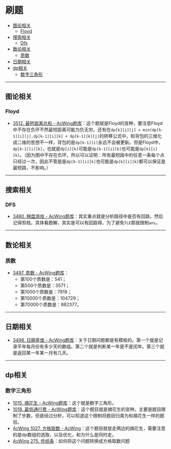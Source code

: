 # 刷题

* [图论相关](#图论相关)
  * [Floyd](#Floyd)
* [搜索相关](#搜索相关)
  * [Dfs](#Dfs)
* [数论相关](#数论相关)
  * [质数](#质数)
* [日期相关](#日期相关)
* [dp相关](#dp相关)
  * [数字三角形](#数字三角形)



---

## 图论相关

### Floyd

* [3512. 最短距离总和 - AcWing题库](https://www.acwing.com/problem/content/3515/)：这个题就是Floyd的变种，要注意Floyd中不存在负环不然最短距离可能为负无穷。还有在`dp[k][i][j] = min(dp[k-1][i][j],dp[k-1][i][k] + dp[k-1][k][j]`的转移公式中，和背包的三维化成二维的思想不一样，背包的是`dp[k-1][i]`永远不会被更新。但是Floyd中，`dp[k-1][i][k]`，也就是`dp[i][k]`可能是`dp[k-1][i][k]`也可能是`dp[k][i][k]`。（因为图中不存在负环，所以可以证明：所有最短路中的任意一条每个点只经过一次，因此不管是是`dp[k-1][i][k]`也可能是`dp[k][i][k]`都可以保证是最短路，不影响。）







---

## 搜索相关

### DFS

* [3480. 棋盘游戏 - AcWing题库](https://www.acwing.com/problem/content/description/3483/)：其实重点就是分析路径中是否有回路，然后记得剪枝。具体看题解，其实是可以有回路得，为了避免`TLE`那就限制`ans`。



---

## 数论相关

### 质数

* [3497. 质数 - AcWing题库](https://www.acwing.com/problem/content/3500/)：
  * 第100个质数是：541；
  * 第500个质数是：3571；
  * 第1000个质数是：7919；
  * 第10000个质数是：104729；
  * 第70000个质数是：882377。

---

## 日期相关

* [3498. 日期差值 - AcWing题库](https://www.acwing.com/problem/content/3501/)：关于日期问题都是有模板的。第一个就是记录平年每月份有多少天的数组。第二个就是判断某一年是不是闰年。第三个就是返回某一年某一月有几天。

---

## dp相关

### 数字三角形

* [1015. 摘花生 - AcWing题库](https://www.acwing.com/problem/content/1017/)：这个就是数字三角形。
* [1018. 最低通行费 - AcWing题库](https://www.acwing.com/problem/content/1020/)：这个题目就是摘花生的变种，主要是题目限制了步数，但是经过分析，可以知道这个限制将题目归类为和摘花生一样的题目。
* [AcWing 1027. 方格取数 - AcWing](https://www.acwing.com/activity/content/problem/content/1258/)：这个题目就是走两边的摘花生，需要注意的是dp数组的选取，以及优化，和为什么是同时走。
* [AcWing 275. 传纸条](https://www.acwing.com/activity/content/problem/content/1286/)：如何将这个问题转换成方格取数问题
